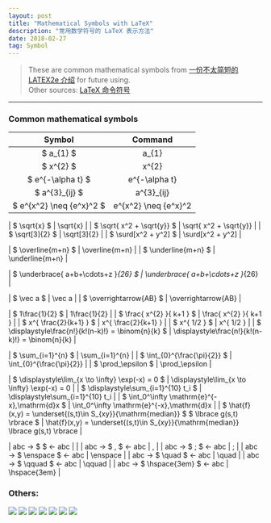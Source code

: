 ```yaml
---
layout: post
title: "Mathematical Symbols with LaTeX"
description: "常用数学符号的 LaTeX 表示方法"
date: 2018-02-27
tag: Symbol
---
```


[一份不太简短的 LATEX2e 介绍]: <http://www.mohu.org/info/lshort-cn.pdf> "一份不太简短的 LATEX2e 介绍"
[LaTeX 命令符号]: <https://blog.csdn.net/garfielder007/article/details/51646604> "LaTeX 命令符号"

> These are common mathematical symbols from [一份不太简短的 LATEX2e 介绍] for future using.  
> Other sources: [LaTeX 命令符号]  

**********

### Common mathematical symbols


|		Symbol		|	Command	|
|		:---:		|	:---:	|
|	$	a_{1}	$	|	a_{1}	|
|	$	x^{2}	$	|	x^{2}	|
|	$	e^{-\alpha t}	$	|	e^{-\alpha t}	|
|	$	a^{3}_{ij}	$	|	a^{3}_{ij}	|
|	$	e^{x^2} \neq {e^x}^2	$	|	e^{x^2} \neq {e^x}^2	|

|	$	\sqrt{x}	$	|	\sqrt{x}	|
|	$	\sqrt{ x^2 + \sqrt{y}}	$	|	\sqrt{ x^2 + \sqrt{y}}	|
|	$	\sqrt[3]{2}	$	|	\sqrt[3]{2}	|
|	$	\surd[x^2 + y^2]	$	|	\surd[x^2 + y^2]	|

|	$	\overline{m+n}	$	|	\overline{m+n}	|
|	$	\underline{m+n}	$	|	\underline{m+n}	|

|	$	\underbrace{ a+b+\cdots+z }_{26}	$	|	\underbrace{ a+b+\cdots+z }_{26}	|

|	$	\vec a	$	|	\vec a	|
|	$	\overrightarrow{AB}	$	|	\overrightarrow{AB}	|

|	$	1\frac{1}{2}	$	|	1\frac{1}{2}	|
|	$	\frac{ x^{2} }{ k+1 }	$	|	\frac{ x^{2} }{ k+1 }	|
|	$	x^{ \frac{2}{k+1} }	$	|	x^{ \frac{2}{k+1} }	|
|	$	x^{ 1/2 }	$	|	x^{ 1/2 }	|
|	$	\displaystyle\frac{n!}{k!(n-k)!} = \binom{n}{k}	$	|	\displaystyle\frac{n!}{k!(n-k)!}  = \binom{n}{k}	|

|	$	\sum_{i=1}^{n}	$	|	\sum_{i=1}^{n}	|
|	$	\int_{0}^{\frac{\pi}{2}}	$	|	\int_{0}^{\frac{\pi}{2}}	|
|	$	\prod_\epsilon	$	|	\prod_\epsilon	|

|	$	\displaystyle\lim_{x \to \infty} \exp(-x) = 0	$	|	\displaystyle\lim_{x \to \infty} \exp(-x) = 0	|
|	$	\displaystyle\sum_{i=1}^{10} t_i	$	|	\displaystyle\sum_{i=1}^{10} t_i	|
|	$	\int_0^\infty \mathrm{e}^{-x}\,\mathrm{d}x	$	|	\int_0^\infty \mathrm{e}^{-x}\,\mathrm{d}x	|
|	$	\hat{f}(x,y) = \underset{(s,t)\in S_{xy}}{\mathrm{median}} $ $ \lbrace g(s,t) \rbrace	$	|	\hat{f}(x,y) = \underset{(s,t)\in S_{xy}}{\mathrm{median}}  \lbrace g(s,t) \rbrace	|

| abc &rarr; $	  $ &larr; abc |	  	|
| abc &rarr; $	\,	$ &larr; abc |	\,	|
| abc &rarr; $	\;	$ &larr; abc |	\;	|
| abc &rarr; $	\enspace	$ &larr; abc |	\enspace	|
| abc &rarr; $	\quad	$ &larr; abc |	\quad	|
| abc &rarr; $	\qquad	$ &larr; abc |	\qquad	|
| abc &rarr; $	\hspace{3em}	$ &larr; abc |	\hspace{3em}	|


### Others:

<img src="/images/symbols_files/1.GIF">

<img src="/images/symbols_files/2.GIF">

<img src="/images/symbols_files/3.GIF">

<img src="/images/symbols_files/4.GIF">

<img src="/images/symbols_files/5.GIF">

<img src="/images/symbols_files/6.GIF">

<img src="/images/symbols_files/7.GIF">

